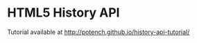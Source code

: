 HTML5 History API
==================

Tutorial available at http://potench.github.io/history-api-tutorial/
